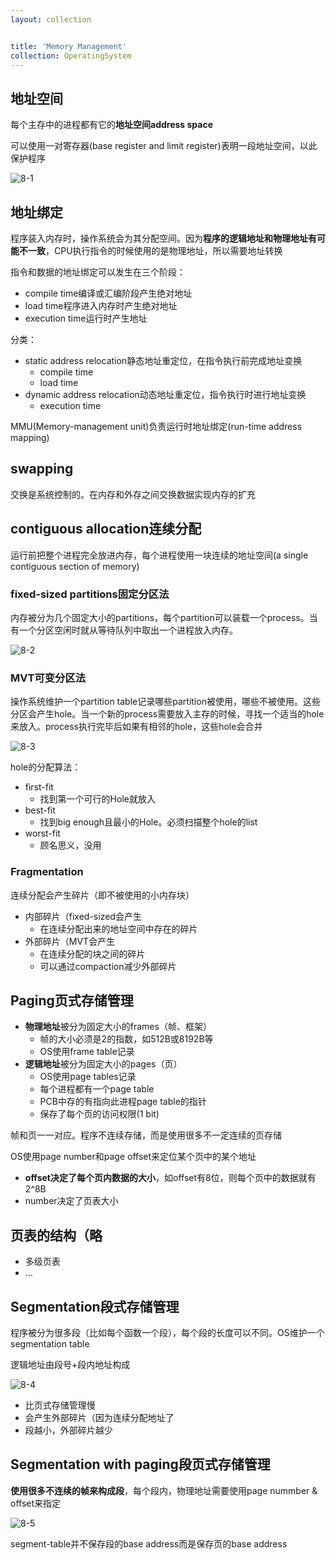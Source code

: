 ```yaml
---
layout: collection


title: 'Memory Management'
collection: OperatingSystem
---
```



## 地址空间

每个主存中的进程都有它的**地址空间address space**

可以使用一对寄存器(base register and limit register)表明一段地址空间，以此保护程序

![8-1](./_img/8-1.png)

## 地址绑定

程序装入内存时，操作系统会为其分配空间。因为**程序的逻辑地址和物理地址有可能不一致**，CPU执行指令的时候使用的是物理地址，所以需要地址转换

指令和数据的地址绑定可以发生在三个阶段：
- compile time编译或汇编阶段产生绝对地址
- load time程序进入内存时产生绝对地址
- execution time运行时产生地址

分类：
- static address relocation静态地址重定位，在指令执行前完成地址变换
  - compile time
  - load time
- dynamic address relocation动态地址重定位，指令执行时进行地址变换
  - execution time

MMU(Memory-management unit)负责运行时地址绑定(run-time address mapping)

## swapping

交换是系统控制的。在内存和外存之间交换数据实现内存的扩充

## contiguous allocation连续分配

运行前把整个进程完全放进内存，每个进程使用一块连续的地址空间(a single contiguous section of memory)

### fixed-sized partitions固定分区法

内存被分为几个固定大小的partitions，每个partition可以装载一个process。当有一个分区空闲时就从等待队列中取出一个进程放入内存。

![8-2](./_img/8-2.png)

### MVT可变分区法

操作系统维护一个partition table记录哪些partition被使用，哪些不被使用。这些分区会产生hole。当一个新的process需要放入主存的时候，寻找一个适当的hole来放入。process执行完毕后如果有相邻的hole，这些hole会合并

![8-3](./_img/8-3.png)

hole的分配算法：
- first-fit
  - 找到第一个可行的Hole就放入
- best-fit
  - 找到big enough且最小的Hole。必须扫描整个hole的list
- worst-fit
  - 顾名思义，没用

### Fragmentation

连续分配会产生碎片（即不被使用的小内存块）

- 内部碎片（fixed-sized会产生
  - 在连续分配出来的地址空间中存在的碎片
- 外部碎片（MVT会产生
  - 在连续分配的块之间的碎片
  - 可以通过compaction减少外部碎片

## Paging页式存储管理

- **物理地址**被分为固定大小的frames（帧、框架）
  - 帧的大小必须是2的指数，如512B或8192B等
  - OS使用frame table记录
- **逻辑地址**被分为固定大小的pages（页）
  - OS使用page tables记录
  - 每个进程都有一个page table
  - PCB中存的有指向此进程page table的指针
  - 保存了每个页的访问权限(1 bit)

帧和页一一对应。程序不连续存储，而是使用很多不一定连续的页存储

OS使用page number和page offset来定位某个页中的某个地址

- **offset决定了每个页内数据的大小**，如offset有8位，则每个页中的数据就有2^8B
- number决定了页表大小

## 页表的结构（略

- 多级页表
- ...

## Segmentation段式存储管理

程序被分为很多段（比如每个函数一个段），每个段的长度可以不同。OS维护一个segmentation table

逻辑地址由段号+段内地址构成

![8-4](./_img/8-4.png)

- 比页式存储管理慢
- 会产生外部碎片（因为连续分配地址了
- 段越小，外部碎片越少

## Segmentation with paging段页式存储管理

**使用很多不连续的帧来构成段**，每个段内，物理地址需要使用page nummber & offset来指定

![8-5](./_img/8-5.png)

segment-table并不保存段的base address而是保存页的base address


